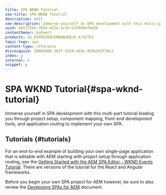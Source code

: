 ```yaml
---
title: SPA WKND Tutorial
seo-title: SPA WKND Tutorial
description: null
seo-description: Immerse yourself in SPA development with this multi-part tutorial leading you through project setup, component mapping, front-end development tools, and application routing to implement your own SPA.
uuid: de5775be-7b5d-422e-ac3d-b159d9efbe58
contentOwner: bohnert
products: SG_EXPERIENCEMANAGER/6.4/SITES
topic-tags: spa
content-type: reference
discoiquuid: 3d666980-2637-4320-a03e-d59b342f39c2
index: y
internal: n
snippet: y
---
```


# SPA WKND Tutorial{#spa-wknd-tutorial}

Immerse yourself in SPA development with this multi-part tutorial leading you through project setup, component mapping, front-end development tools, and application routing to implement your own SPA.

## Tutorials {#tutorials}

For an end-to-end example of building your own single-page application that is editable with AEM starting with project setup through application routing, see the [Getting Started with the AEM SPA Editor - WKND Events Tutorial](/content/help/en/experience-manager/kt/sites/using/getting-started-spa-wknd-tutorial-develop). There are versions of the tutorial for the React and Angular frameworks.

Before you begin your own SPA project for AEM however, be sure to also review the [Developing SPAs for AEM](../../../sites/developing/using/spa-architecture.md) document.  

